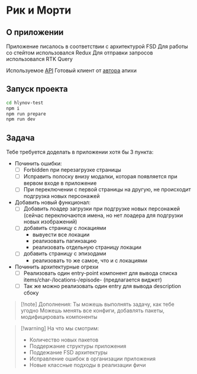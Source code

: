 # Рик и Морти

## О приложении

Приложение писалось в соответствии с архитектурой FSD
Для работы со стейтом использовался Redux
Для отправки запросов использовался RTK Query

Используемое [API](https://rickandmortyapi.com/documentation/#filter-episodes)
Готовый клиент от [автора](https://github.com/afuh/rick-and-morty-api-node) апихи

## Запуск проекта

```bash
cd hlynov-test
npm i
npm run prepare
npm run dev
```

## Задача

Тебе требуется доделать в приложении хотя бы 3 пункта:
- Починить ошибки:
  - [ ] Forbidden при перезагрузке страницы
  - [ ] Исправить полоску внизу модалки, которая появляется при вервом входе в приложение
  - [ ] При переключении с первой страницы на другую, не происходит подгрузка новых персонажей
- Добавить новый функционал:
  - [ ] Добавить лоадер загрузки при подгрузке новых персонажей (сейчас переключаются имена, но нет лоадера для подгрузки новых изображений)
  - [ ] добавить страницу с локациями
    - вывуести все локации
    - реализовать пагинзацию
    - реализовать отдельную страницу локации
  - [ ] добавить страницу с эпизодами
    - реализовать то же самое, что и с локациями
- Починить архитектурные огрехи
  - [ ] Реализовать один entry-point компонент для вывода списка items/char-/locations-/episode- (предлагается виджет)
  - [ ] Так же можно реализовать один entry для вывода description сбоку

> [!note] Дополнения:
> Ты можешь выполнять задачу, как тебе угодно
> Можешь менять все конфиги, добавлять пакеты, модифицировать компоненты

> [!warning] На что мы смотрим:
> -   Количество новых пакетов
> -   Поддержание структуры приложения
> -   Поддежание FSD архитектуры 
> -   Исправление ошибок в организации приложения
> -   Новые классные подходы в реализации фичи
